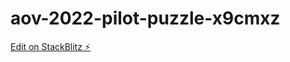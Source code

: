 # aov-2022-pilot-puzzle-x9cmxz

[Edit on StackBlitz ⚡️](https://stackblitz.com/edit/aov-2022-pilot-puzzle-x9cmxz)